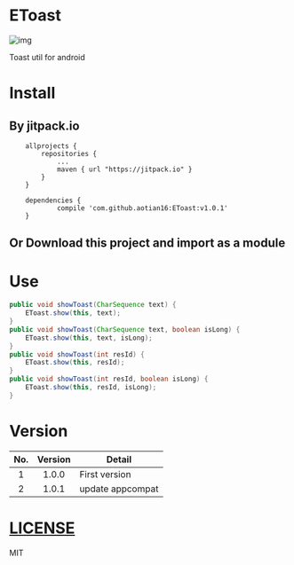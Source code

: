 # EToast

![img](https://jitpack.io/v/aotian16/EToast.svg)

Toast util for android

# Install

## By jitpack.io

```
	allprojects {
		repositories {
			...
			maven { url "https://jitpack.io" }
		}
	}
```

```
	dependencies {
	        compile 'com.github.aotian16:EToast:v1.0.1'
	}
```

## Or Download this project and import as a module

# Use

```java
public void showToast(CharSequence text) {
    EToast.show(this, text);
}
public void showToast(CharSequence text, boolean isLong) {
    EToast.show(this, text, isLong);
}
public void showToast(int resId) {
    EToast.show(this, resId);
}
public void showToast(int resId, boolean isLong) {
    EToast.show(this, resId, isLong);
}
```

# Version

| No.  | Version | Detail           |
| :--: | :-----: | ---------------- |
|  1   |  1.0.0  | First version    |
|  2   |  1.0.1  | update appcompat |

# [LICENSE](https://github.com/aotian16/EToast/blob/master/LICENSE)

MIT